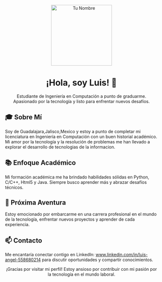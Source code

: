 <p align="center">
    <img src="ruta-a-tu-imagen" alt="Tu Nombre" width="200px">
</p>


<h1 align="center">¡Hola, soy Luis! 👋</h1>

<p align="center">
    Estudiante de Ingeniería en Computación a punto de graduarme. Apasionado por la tecnología y listo para enfrentar nuevos desafíos.
</p>

## 🎓 Sobre Mí

Soy de Guadalajara,Jalisco,Mexico y estoy a punto de completar mi licenciatura en Ingeniería en Computación con un buen historial académico. Mi amor por la tecnología y la resolución de problemas me han llevado a explorar el desarrollo de tecnologias de la informacion.

## 📚 Enfoque Académico

Mi formación académica me ha brindado habilidades sólidas en Python, C/C++, Html5 y Java. Siempre busco aprender más y abrazar desafíos técnicos.

## 🌟 Próxima Aventura

Estoy emocionado por embarcarme en una carrera profesional en el mundo de la tecnología, enfrentar nuevos proyectos y aprender de cada experiencia.

## 📫 Contacto

Me encantaría conectar contigo en LinkedIn: www.linkedin.com/in/luis-angel-558680214 para discutir oportunidades y compartir conocimientos.

<div align="center">
    ¡Gracias por visitar mi perfil! Estoy ansioso por contribuir con mi pasión por la tecnología en el mundo laboral.
</div>
